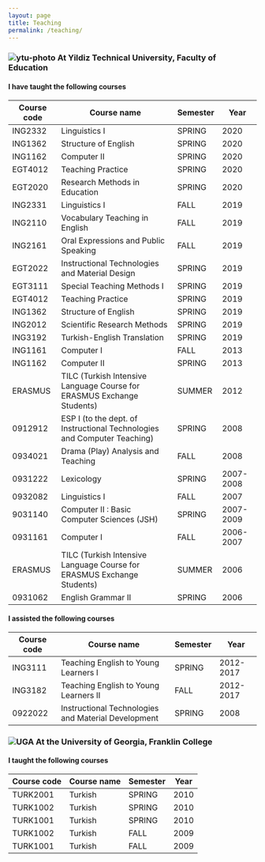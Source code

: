 ```yaml
---
layout: page
title: Teaching
permalink: /teaching/
---
```

### ![ytu-photo] **At Yildiz Technical University, Faculty of Education**

#### I have taught the following courses

Course code|Course name|Semester|Year
-----------|-----------|--------|----
ING2332|Linguistics I|SPRING|2020
ING1362|Structure of English|SPRING|2020
ING1162|Computer II|SPRING|2020
EGT4012|Teaching Practice|SPRING|2020
EGT2020|Research Methods in Education|SPRING|2020
ING2331|Linguistics I|FALL|2019
ING2110|Vocabulary Teaching in English|FALL|2019
ING2161|Oral Expressions and Public Speaking|FALL|2019
EGT2022|Instructional Technologies and Material Design|SPRING|2019
EGT3111|Special Teaching Methods I|SPRING|2019
EGT4012|Teaching Practice|SPRING|2019
ING1362|Structure of English|SPRING|2019
ING2012|Scientific Research Methods|SPRING|2019
ING3192|Turkish-English Translation|SPRING|2019
ING1161|Computer I|FALL|2013
ING1162|Computer II|SPRING|2013
ERASMUS|TILC (Turkish Intensive Language Course for ERASMUS Exchange Students)|SUMMER|2012
0912912|ESP I (to the dept. of Instructional Technologies and Computer Teaching)|SPRING|2008
0934021|Drama (Play) Analysis and Teaching|FALL|2008
0931222|Lexicology|SPRING|2007-2008
0932082|Linguistics I|FALL|2007
9031140|Computer II : Basic Computer Sciences (JSH)|SPRING|2007-2009
0931161|Computer I|FALL|2006-2007
ERASMUS|TILC (Turkish Intensive Language Course for ERASMUS Exchange Students)|SUMMER|2006
0931062|English Grammar II|SPRING|2006

#### I assisted the following courses

Course code|Course name|Semester|Year
-----------|-----------|--------|----
ING3111|Teaching English to Young Learners I|SPRING|2012-2017
ING3182|Teaching English to Young Learners II|FALL|2012-2017
0922022|Instructional Technologies and Material Development|SPRING|2008

### ![UGA][uga-photo] **At the University of Georgia, Franklin College**

#### I taught the following courses

Course code|Course name|Semester|Year
-----------|-----------|--------|----
TURK2001|Turkish|SPRING|2010
TURK1002|Turkish|SPRING|2010
TURK1001|Turkish|SPRING|2010
TURK1002|Turkish|FALL|2009
TURK1001|Turkish|FALL|2009

[ytu-photo]: ../pics/ytu-logo.png "Yildiz Technical University"
[uga-photo]: ../pics/uga-logo.png "University of Georgia"
